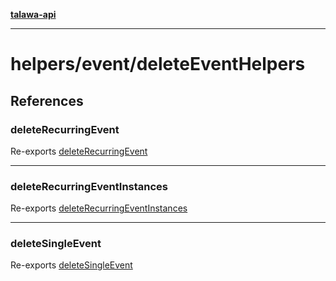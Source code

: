 [**talawa-api**](../../../README.md)

***

# helpers/event/deleteEventHelpers

## References

### deleteRecurringEvent

Re-exports [deleteRecurringEvent](deleteRecurringEvent/functions/deleteRecurringEvent.md)

***

### deleteRecurringEventInstances

Re-exports [deleteRecurringEventInstances](deleteRecurringEventInstances/functions/deleteRecurringEventInstances.md)

***

### deleteSingleEvent

Re-exports [deleteSingleEvent](deleteSingleEvent/functions/deleteSingleEvent.md)
